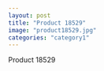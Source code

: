 ```yaml
---
layout: post
title: "Product 18529"
image: "product18529.jpg"
categories: "category1"
---
```

Product 18529
